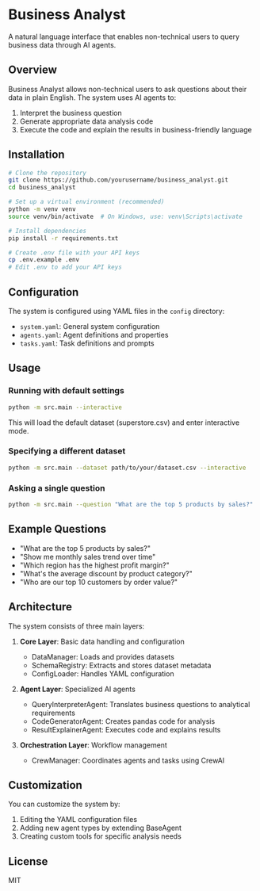 # Business Analyst

A natural language interface that enables non-technical users to query business data through AI agents.

## Overview

Business Analyst allows non-technical users to ask questions about their data in plain English. The system uses AI agents to:

1. Interpret the business question
2. Generate appropriate data analysis code
3. Execute the code and explain the results in business-friendly language

## Installation

```bash
# Clone the repository
git clone https://github.com/yourusername/business_analyst.git
cd business_analyst

# Set up a virtual environment (recommended)
python -m venv venv
source venv/bin/activate  # On Windows, use: venv\Scripts\activate

# Install dependencies
pip install -r requirements.txt

# Create .env file with your API keys
cp .env.example .env
# Edit .env to add your API keys
```

## Configuration

The system is configured using YAML files in the `config` directory:

- `system.yaml`: General system configuration
- `agents.yaml`: Agent definitions and properties
- `tasks.yaml`: Task definitions and prompts

## Usage

### Running with default settings

```bash
python -m src.main --interactive
```

This will load the default dataset (superstore.csv) and enter interactive mode.

### Specifying a different dataset

```bash
python -m src.main --dataset path/to/your/dataset.csv --interactive
```

### Asking a single question

```bash
python -m src.main --question "What are the top 5 products by sales?"
```

## Example Questions

- "What are the top 5 products by sales?"
- "Show me monthly sales trend over time"
- "Which region has the highest profit margin?"
- "What's the average discount by product category?"
- "Who are our top 10 customers by order value?"

## Architecture

The system consists of three main layers:

1. **Core Layer**: Basic data handling and configuration
   - DataManager: Loads and provides datasets
   - SchemaRegistry: Extracts and stores dataset metadata
   - ConfigLoader: Handles YAML configuration

2. **Agent Layer**: Specialized AI agents
   - QueryInterpreterAgent: Translates business questions to analytical requirements
   - CodeGeneratorAgent: Creates pandas code for analysis
   - ResultExplainerAgent: Executes code and explains results

3. **Orchestration Layer**: Workflow management
   - CrewManager: Coordinates agents and tasks using CrewAI

## Customization

You can customize the system by:

1. Editing the YAML configuration files
2. Adding new agent types by extending BaseAgent
3. Creating custom tools for specific analysis needs

## License

MIT
